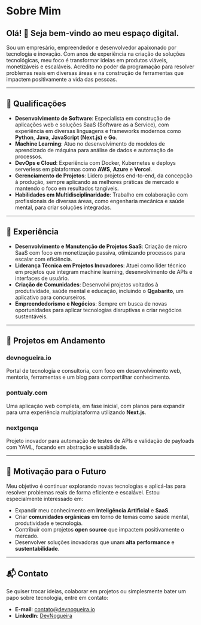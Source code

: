 # Sobre Mim

## Olá! 👋 Seja bem-vindo ao meu espaço digital.

Sou um empresário, empreendedor e desenvolvedor apaixonado por tecnologia e inovação. Com anos de experiência na criação de soluções tecnológicas, meu foco é transformar ideias em produtos viáveis, monetizáveis e escaláveis. Acredito no poder da programação para resolver problemas reais em diversas áreas e na construção de ferramentas que impactem positivamente a vida das pessoas.

---

## 🚀 Qualificações

- **Desenvolvimento de Software**: Especialista em construção de aplicações web e soluções SaaS (Software as a Service), com experiência em diversas linguagens e frameworks modernos como **Python**, **Java**, **JavaScript (Next.js)** e **Go**.
- **Machine Learning**: Atuo no desenvolvimento de modelos de aprendizado de máquina para análise de dados e automação de processos.
- **DevOps e Cloud**: Experiência com Docker, Kubernetes e deploys serverless em plataformas como **AWS**, **Azure** e **Vercel**.
- **Gerenciamento de Projetos**: Lidero projetos end-to-end, da concepção à produção, sempre aplicando as melhores práticas de mercado e mantendo o foco em resultados tangíveis.
- **Habilidades em Multidisciplinaridade**: Trabalho em colaboração com profissionais de diversas áreas, como engenharia mecânica e saúde mental, para criar soluções integradas.

---

## 💼 Experiência

- **Desenvolvimento e Manutenção de Projetos SaaS**: Criação de micro SaaS com foco em monetização passiva, otimizando processos para escalar com eficiência.
- **Liderança Técnica em Projetos Inovadores**: Atuei como líder técnico em projetos que integram machine learning, desenvolvimento de APIs e interfaces de usuário.
- **Criação de Comunidades**: Desenvolvi projetos voltados à produtividade, saúde mental e educação, incluindo o **Qgabarito**, um aplicativo para concurseiros.
- **Empreendedorismo e Negócios**: Sempre em busca de novas oportunidades para aplicar tecnologias disruptivas e criar negócios sustentáveis.

---

## 🌟 Projetos em Andamento

### **devnogueira.io**  
Portal de tecnologia e consultoria, com foco em desenvolvimento web, mentoria, ferramentas e um blog para compartilhar conhecimento.

### **pontualy.com**  
Uma aplicação web completa, em fase inicial, com planos para expandir para uma experiência multiplataforma utilizando **Next.js**.

### **nextgenqa**  
Projeto inovador para automação de testes de APIs e validação de payloads com YAML, focando em abstração e usabilidade.

---

## 🎯 Motivação para o Futuro

Meu objetivo é continuar explorando novas tecnologias e aplicá-las para resolver problemas reais de forma eficiente e escalável. Estou especialmente interessado em:

- Expandir meu conhecimento em **Inteligência Artificial** e **SaaS**.
- Criar **comunidades orgânicas** em torno de temas como saúde mental, produtividade e tecnologia.
- Contribuir com projetos **open source** que impactem positivamente o mercado.
- Desenvolver soluções inovadoras que unam **alta performance** e **sustentabilidade**.

---

## 📬 Contato

Se quiser trocar ideias, colaborar em projetos ou simplesmente bater um papo sobre tecnologia, entre em contato:

- **E-mail**: [contato@devnogueira.io](mailto:contato@devnogueira.io)
- **LinkedIn**: [DevNogueira](https://linkedin.com/in/diegonogueirapaula)
